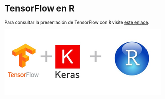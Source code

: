 # TensorFlow en R

Para consultar la presentación de TensorFlow con R visite [este enlace](https://rpubs.com/fhernanb/TF).

![](logos.jpg)


